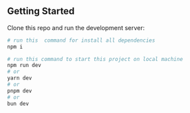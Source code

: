 ## Getting Started

Clone this repo and run the development server:

```bash
# run this  command for install all dependencies
npm i

# run this command to start this project on local machine
npm run dev
# or
yarn dev
# or
pnpm dev
# or
bun dev
```
